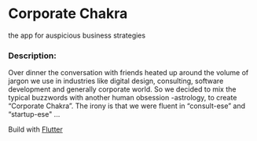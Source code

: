 # Corporate Chakra

the app for auspicious business strategies

### Description:

Over dinner the conversation with friends heated up around the volume of jargon we use in industries like digital design, consulting, software development and generally corporate world. So we decided to mix the typical buzzwords with another human obsession -astrology, to  create “Corporate Chakra”. The irony is that we were fluent in “consult-ese” and “startup-ese" ...



Build with [Flutter](http://flutterawesome.com/)



